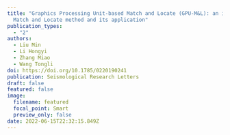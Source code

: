 ```yaml
---
title: "Graphics Processing Unit-based Match and Locate (GPU-M&L): an improved
  Match and Locate method and its application"
publication_types:
  - "2"
authors:
  - Liu Min
  - Li Hongyi
  - Zhang Miao
  - Wang Tongli
doi: https://doi.org/10.1785/0220190241
publication: Seismological Research Letters
draft: false
featured: false
image:
  filename: featured
  focal_point: Smart
  preview_only: false
date: 2022-06-15T22:32:15.849Z
---
```

